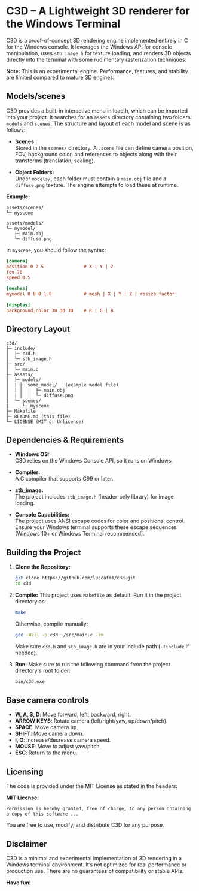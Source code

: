 # C3D – A Lightweight 3D renderer for the Windows Terminal

C3D is a proof-of-concept 3D rendering engine implemented entirely in C for the Windows console. It leverages the Windows API for console manipulation, uses `stb_image.h` for texture loading, and renders 3D objects directly into the terminal with some rudimentary rasterization techniques. 

**Note:** This is an experimental engine. Performance, features, and stability are limited compared to mature 3D engines.

## Models/scenes

C3D provides a built-in interactive menu in load.h, which can be imported into your project. It searches for an `assets` directory containing two folders: `models` and `scenes`. The structure and layout of each model and scene is as follows:

- **Scenes:**  
  Stored in the `scenes/` directory. A `.scene` file can define camera position, FOV, background color, and references to objects along with their transforms (translation, scaling).
  
- **Object Folders:**  
  Under `models/`, each folder must contain a `main.obj` file and a `diffuse.png` texture. The engine attempts to load these at runtime.

**Example:**
```
assets/scenes/
└─ myscene

assets/models/
└─ mymodel/
   ├─ main.obj
   └─ diffuse.png
```

In `myscene`, you should follow the syntax:
```ini
[camera]
position 0 2 5               # X | Y | Z
fov 70            
speed 0.5         

[meshes]
mymodel 0 0 0 1.0            # mesh | X | Y | Z | resize factor

[display]
background_color 30 30 30    # R | G | B
```

## Directory Layout

```
c3d/
├─ include/
│  ├─ c3d.h
│  └─ stb_image.h
├─ src/
│  └─ main.c
├─ assets/
|  ├─ models/
│  | ├─ some_model/   (example model file)
│  | │  │  ├─ main.obj
│  | │  │  └─ diffuse.png
|  └─ scenes/
|     └─ myscene
├─ Makefile
├─ README.md (this file)
└─ LICENSE (MIT or Unlicense)
```

## Dependencies & Requirements

- **Windows OS:**  
  C3D relies on the Windows Console API, so it runs on Windows.
  
- **Compiler:**  
  A C compiler that supports C99 or later.
  
- **stb_image:**  
  The project includes `stb_image.h` (header-only library) for image loading.
  
- **Console Capabilities:**  
  The project uses ANSI escape codes for color and positional control. Ensure your Windows terminal supports these escape sequences (Windows 10+ or Windows Terminal recommended).

## Building the Project

1. **Clone the Repository:**
   ```bash
   git clone https://github.com/luccafm1/c3d.git
   cd c3d
   ```

2. **Compile:**
   This project uses `Makefile` as default. Run it in the project directory as:
   ```bash
   make
   ```
   
   Otherwise, compile manually:
   ```bash
   gcc -Wall -o c3d ./src/main.c -lm
   ```
   
   Make sure `c3d.h` and `stb_image.h` are in your include path (`-Iinclude` if needed).

3. **Run:**
   Make sure to run the following command from the project directory's root folder:
   ```bash
   bin/c3d.exe
   ```

## Base camera controls

- **W, A, S, D**: Move forward, left, backward, right.
- **ARROW KEYS**: Rotate camera (left/right/yaw, up/down/pitch).
- **SPACE**: Move camera up.
- **SHIFT**: Move camera down.
- **I, O**: Increase/decrease camera speed.
- **MOUSE**: Move to adjust yaw/pitch.
- **ESC**: Return to the menu.

## Licensing

The code is provided under the MIT License as stated in the headers:

**MIT License:**
```
Permission is hereby granted, free of charge, to any person obtaining a copy of this software ...
```

You are free to use, modify, and distribute C3D for any purpose.

## Disclaimer

C3D is a minimal and experimental implementation of 3D rendering in a Windows terminal environment. It’s not optimized for real performance or production use. There are no guarantees of compatibility or stable APIs.

**Have fun!**
